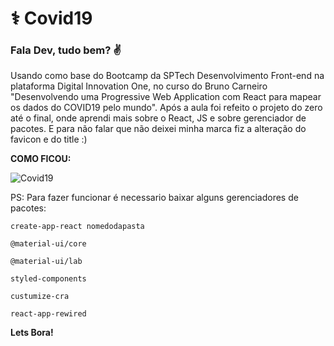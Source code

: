 # :medical_symbol: Covid19
### Fala Dev, tudo bem? :v: 

Usando como base do Bootcamp da SPTech Desenvolvimento Front-end na plataforma Digital Innovation One, no curso do Bruno Carneiro "Desenvolvendo uma Progressive Web Application com React para mapear os dados do COVID19 pelo mundo". Após a aula foi refeito o projeto do zero até o final, onde aprendi mais sobre o React, JS e sobre gerenciador de pacotes. E para não falar que não deixei minha marca fiz a alteração do favicon e do title :)

**COMO FICOU:**



![Covid19](https://user-images.githubusercontent.com/66649954/129234273-f0054ce0-afd7-40ef-8589-09b9d3dbeb6e.png)

PS: Para fazer funcionar é necessario baixar alguns gerenciadores de pacotes:

``create-app-react nomedodapasta``

``@material-ui/core``

``@material-ui/lab``

``styled-components``

``custumize-cra``

``react-app-rewired``

**Lets Bora!**